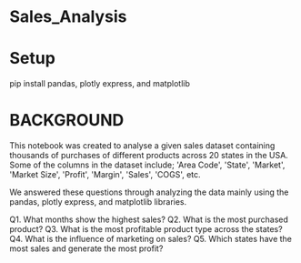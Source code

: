# Sales_Analysis

# Setup
pip install pandas, plotly express, and matplotlib

# BACKGROUND
This notebook was created to analyse a given sales dataset containing thousands of purchases of different products across 20 states in the USA. Some of the columns in the dataset include; 'Area Code', 'State', 'Market', 'Market Size', 'Profit', 'Margin', 'Sales', 'COGS', etc.

We answered these questions through analyzing the data mainly using the pandas, plotly express, and matplotlib libraries.

Q1. What months show the highest sales?
Q2. What is the most purchased product?
Q3. What is the most profitable product type across the states?
Q4. What is the influence of marketing on sales?
Q5. Which states have the most sales and generate the most profit?
